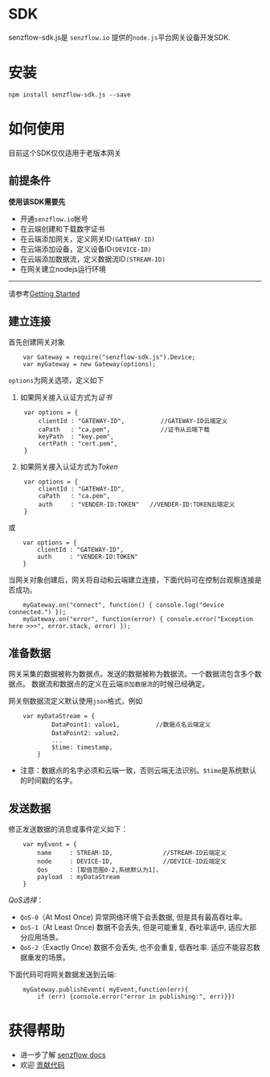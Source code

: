 # SDK

senzflow-sdk.js是 `senzflow.io` 提供的`node.js`平台网关设备开发SDK. 

# 安装

    npm install senzflow-sdk.js --save
    

# 如何使用

目前这个SDK仅仅适用于老版本网关


## 前提条件

__使用该SDK需要先__

* 开通`senzflow.io`帐号
* 在云端创建和下载数字证书
* 在云端添加网关，定义网关ID`(GATEWAY-ID)`
* 在云端添加设备，定义设备ID`(DEVICE-ID)`
* 在云端添加数据流，定义数据流ID`(STREAM-ID)`
* 在网关建立nodejs运行环境
  
-------------------------------------------------
请参考[Getting Started](/resource/gettingstarted)



## 建立连接

首先创建网关对象

        var Gateway = require("senzflow-sdk.js").Device;
        var myGateway = new Gateway(options);

`options`为网关选项，定义如下

1. 如果网关接入认证方式为*证书*

        var options = {
            clientId : "GATEWAY-ID",          //GATEWAY-ID云端定义
            caPath   : "ca.pem",              //证书从云端下载
            keyPath  : "key.pem",
            certPath : "cert.pem",
        }


2. 如果网关接入认证方式为*Token*

        var options = {
            clientId : "GATEWAY-ID",          
            caPath   : "ca.pem",              
            auth     : "VENDER-ID:TOKEN"   //VENDER-ID:TOKEN云端定义
        }
或
        
        var options = {
            clientId : "GATEWAY-ID",          
            auth     : "VENDER-ID:TOKEN"
        }


当网关对象创建后，网关将自动和云端建立连接，下面代码可在控制台观察连接是否成功。

        myGateway.on("connect", function() { console.log("device connected.") });
        myGateway.on("error", function(error) { console.error("Exception here >>>", error.stack, error) });



## 准备数据

网关采集的数据被称为数据点。发送的数据被称为数据流。一个数据流包含多个数据点。 
数据流和数据点的定义在云端`添加数据流`的时候已经确定。

网关侧数据流定义默认使用`json`格式，例如

        var myDataStream = {
                DataPoint1: value1,          //数据点名云端定义
                DataPoint2: value2，         
                ...
                $time: timestamp,
            }

* 注意：数据点的名字必须和云端一致，否则云端无法识别。`$time`是系统默认的时间戳的名字。


## 发送数据

修正发送数据的消息或事件定义如下：

        var myEvent = {
            name     : STREAM-ID,              //STREAM-ID云端定义
            node     : DEVICE-ID,              //DEVICE-ID云端定义  
            Qos      : [取值范围0-2,系统默认为1]，
            payload  : myDataStream         
        }

_QoS选择_：

  + `QoS-0`（At Most Once) 异常网络环境下会丢数据, 但是具有最高吞吐率。
  + `QoS-1`（At Least Once) 数据不会丢失, 但是可能重复, 吞吐率适中, 适应大部分应用场景。 
  + `QoS-2`（Exactly Once) 数据不会丢失, 也不会重复, 低吞吐率. 适应不能容忍数据重发的场景。


下面代码可将网关数据发送到云端:

        myGateway.publishEvent( myEvent,function(err){
            if (err) {console.error("error in publishing:", err)}})



# 获得帮助

* 进一步了解 [senzflow docs](/resource)
* 欢迎 [贡献代码](https://github.com/senzflow/senzflow-sdk.js/pulls)
